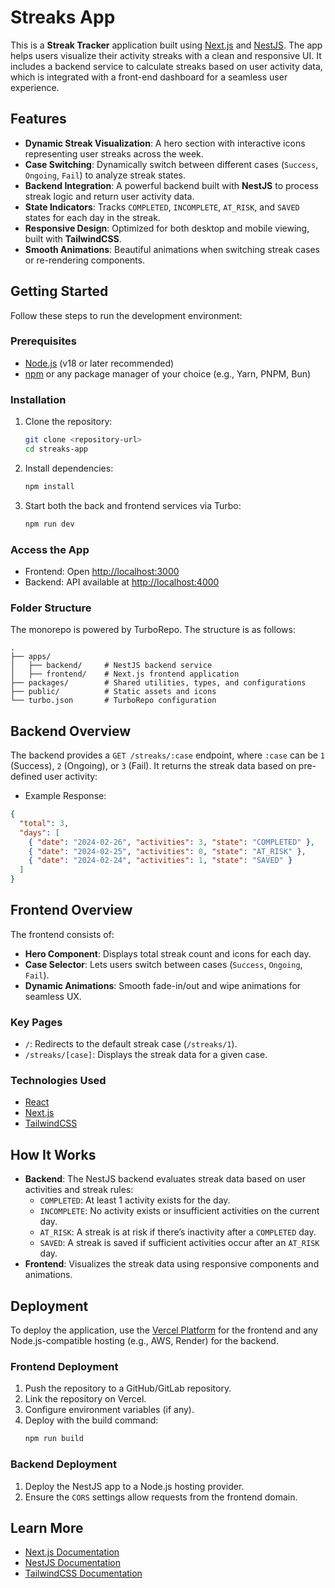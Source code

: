 # Streaks App

This is a **Streak Tracker** application built using [Next.js](https://nextjs.org) and [NestJS](https://nestjs.com). The app helps users visualize their activity streaks with a clean and responsive UI. It includes a backend service to calculate streaks based on user activity data, which is integrated with a front-end dashboard for a seamless user experience.

## Features

- **Dynamic Streak Visualization**: A hero section with interactive icons representing user streaks across the week.
- **Case Switching**: Dynamically switch between different cases (`Success`, `Ongoing`, `Fail`) to analyze streak states.
- **Backend Integration**: A powerful backend built with **NestJS** to process streak logic and return user activity data.
- **State Indicators**: Tracks `COMPLETED`, `INCOMPLETE`, `AT_RISK`, and `SAVED` states for each day in the streak.
- **Responsive Design**: Optimized for both desktop and mobile viewing, built with **TailwindCSS**.
- **Smooth Animations**: Beautiful animations when switching streak cases or re-rendering components.

## Getting Started

Follow these steps to run the development environment:

### Prerequisites
- [Node.js](https://nodejs.org) (v18 or later recommended)
- [npm](https://npmjs.com) or any package manager of your choice (e.g., Yarn, PNPM, Bun)

### Installation

1. Clone the repository:
   ```bash
   git clone <repository-url>
   cd streaks-app
   ```

2. Install dependencies:
   ```bash
   npm install
   ```

3. Start both the back and frontend services via Turbo:
   ```bash
   npm run dev
   ```

### Access the App

- Frontend: Open [http://localhost:3000](http://localhost:3000)
- Backend: API available at [http://localhost:4000](http://localhost:4000)

### Folder Structure

The monorepo is powered by TurboRepo. The structure is as follows:
```
.
├── apps/
│   ├── backend/     # NestJS backend service
│   ├── frontend/    # Next.js frontend application
├── packages/        # Shared utilities, types, and configurations
├── public/          # Static assets and icons
└── turbo.json       # TurboRepo configuration
```

## Backend Overview

The backend provides a `GET /streaks/:case` endpoint, where `:case` can be `1` (Success), `2` (Ongoing), or `3` (Fail). It returns the streak data based on pre-defined user activity:

- Example Response:
```json
{
  "total": 3,
  "days": [
    { "date": "2024-02-26", "activities": 3, "state": "COMPLETED" },
    { "date": "2024-02-25", "activities": 0, "state": "AT_RISK" },
    { "date": "2024-02-24", "activities": 1, "state": "SAVED" }
  ]
}
```

## Frontend Overview

The frontend consists of:
- **Hero Component**: Displays total streak count and icons for each day.
- **Case Selector**: Lets users switch between cases (`Success`, `Ongoing`, `Fail`).
- **Dynamic Animations**: Smooth fade-in/out and wipe animations for seamless UX.

### Key Pages
- `/`: Redirects to the default streak case (`/streaks/1`).
- `/streaks/[case]`: Displays the streak data for a given case.

### Technologies Used
- [React](https://reactjs.org)
- [Next.js](https://nextjs.org)
- [TailwindCSS](https://tailwindcss.com)

## How It Works

- **Backend**: The NestJS backend evaluates streak data based on user activities and streak rules:
    - `COMPLETED`: At least 1 activity exists for the day.
    - `INCOMPLETE`: No activity exists or insufficient activities on the current day.
    - `AT_RISK`: A streak is at risk if there’s inactivity after a `COMPLETED` day.
    - `SAVED`: A streak is saved if sufficient activities occur after an `AT_RISK` day.
- **Frontend**: Visualizes the streak data using responsive components and animations.

## Deployment

To deploy the application, use the [Vercel Platform](https://vercel.com) for the frontend and any Node.js-compatible hosting (e.g., AWS, Render) for the backend.

### Frontend Deployment

1. Push the repository to a GitHub/GitLab repository.
2. Link the repository on Vercel.
3. Configure environment variables (if any).
4. Deploy with the build command:
   ```bash
   npm run build
   ```

### Backend Deployment

1. Deploy the NestJS app to a Node.js hosting provider.
2. Ensure the `CORS` settings allow requests from the frontend domain.

## Learn More

- [Next.js Documentation](https://nextjs.org/docs)
- [NestJS Documentation](https://docs.nestjs.com)
- [TailwindCSS Documentation](https://tailwindcss.com/docs)
